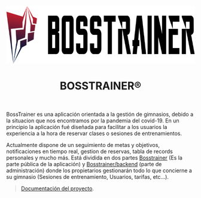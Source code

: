 <p align="center">
    <a href="https://bosstrainer.herokuapp.com/" target="_blank">
        <img src="frontend/web/images/logoColor.png" alt="logo" height="154">
    </a>
    <h1 align="center">BOSSTRAINER®</h1>
    </br>
</p>

BossTrainer es una aplicación orientada a la gestión de gimnasios, debido a la situacion que nos encontramos por la 
 pandemia del covid-19. En un principio la aplicación fué diseñada para facilitar a los usuarios la experiencia a la hora 
 de reservar clases o sesiones de entrenamientos. 
 
 Actualmente dispone de un seguimiento de metas y objetivos, notificaciones en tiempo real, gestion de reservas, 
 tabla de records personales y mucho más. Está dividida en dos partes [Bosstrainer](https://bosstrainer.herokuapp.com/) 
 (Es la parte pública de la aplicación) y [Bosstrainer/backend](https://bosstrainer.herokuapp.com/backend) (parte de administración)
donde los propietarios gestionarán todo lo que concierne a su gimnasio (Sesiones de entrenamiento, Usuarios, tarifas, etc...).  

> [Documentación del proyecto](docs/index.html).

